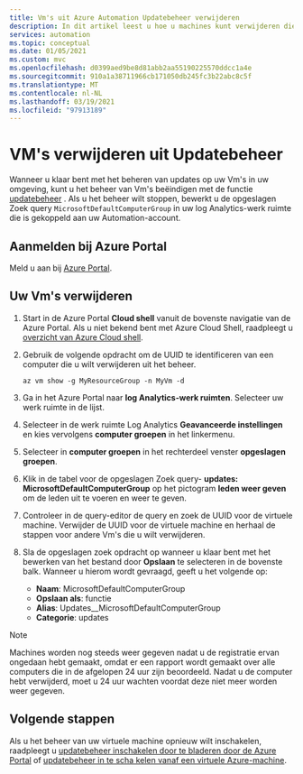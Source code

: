 ```yaml
---
title: Vm's uit Azure Automation Updatebeheer verwijderen
description: In dit artikel leest u hoe u machines kunt verwijderen die met Updatebeheer worden beheerd.
services: automation
ms.topic: conceptual
ms.date: 01/05/2021
ms.custom: mvc
ms.openlocfilehash: d0399aed9be8d81abb2aa55190225570ddcc1a4e
ms.sourcegitcommit: 910a1a38711966cb171050db245fc3b22abc8c5f
ms.translationtype: MT
ms.contentlocale: nl-NL
ms.lasthandoff: 03/19/2021
ms.locfileid: "97913189"
---
```

# <a name="remove-vms-from-update-management"></a>VM's verwijderen uit Updatebeheer

Wanneer u klaar bent met het beheren van updates op uw Vm's in uw omgeving, kunt u het beheer van Vm's beëindigen met de functie [updatebeheer](overview.md) . Als u het beheer wilt stoppen, bewerkt u de opgeslagen Zoek query `MicrosoftDefaultComputerGroup` in uw log Analytics-werk ruimte die is gekoppeld aan uw Automation-account.

## <a name="sign-into-the-azure-portal"></a>Aanmelden bij Azure Portal

Meld u aan bij [Azure Portal](https://portal.azure.com).

## <a name="to-remove-your-vms"></a>Uw Vm's verwijderen

1. Start in de Azure Portal **Cloud shell** vanuit de bovenste navigatie van de Azure Portal. Als u niet bekend bent met Azure Cloud Shell, raadpleegt u [overzicht van Azure Cloud shell](../../cloud-shell/overview.md).

2. Gebruik de volgende opdracht om de UUID te identificeren van een computer die u wilt verwijderen uit het beheer.

    ```azurecli
    az vm show -g MyResourceGroup -n MyVm -d
    ```

3. Ga in het Azure Portal naar **log Analytics-werk ruimten**. Selecteer uw werk ruimte in de lijst.

4. Selecteer in de werk ruimte Log Analytics **Geavanceerde instellingen** en kies vervolgens **computer groepen** in het linkermenu.

5. Selecteer in **computer groepen** in het rechterdeel venster **opgeslagen groepen**.

6. Klik in de tabel voor de opgeslagen Zoek query- **updates: MicrosoftDefaultComputerGroup** op het pictogram **leden weer geven** om de leden uit te voeren en weer te geven.

7. Controleer in de query-editor de query en zoek de UUID voor de virtuele machine. Verwijder de UUID voor de virtuele machine en herhaal de stappen voor andere Vm's die u wilt verwijderen.

8. Sla de opgeslagen zoek opdracht op wanneer u klaar bent met het bewerken van het bestand door **Opslaan** te selecteren in de bovenste balk. Wanneer u hierom wordt gevraagd, geeft u het volgende op:

    * **Naam**: MicrosoftDefaultComputerGroup
    * **Opslaan als**: functie
    * **Alias**: Updates__MicrosoftDefaultComputerGroup
    * **Categorie**: updates

>[!NOTE]
>Machines worden nog steeds weer gegeven nadat u de registratie ervan ongedaan hebt gemaakt, omdat er een rapport wordt gemaakt over alle computers die in de afgelopen 24 uur zijn beoordeeld. Nadat u de computer hebt verwijderd, moet u 24 uur wachten voordat deze niet meer worden weer gegeven.

## <a name="next-steps"></a>Volgende stappen

Als u het beheer van uw virtuele machine opnieuw wilt inschakelen, raadpleegt u [updatebeheer inschakelen door te bladeren door de Azure Portal](enable-from-portal.md) of [updatebeheer in te scha kelen vanaf een virtuele Azure-machine](enable-from-vm.md).